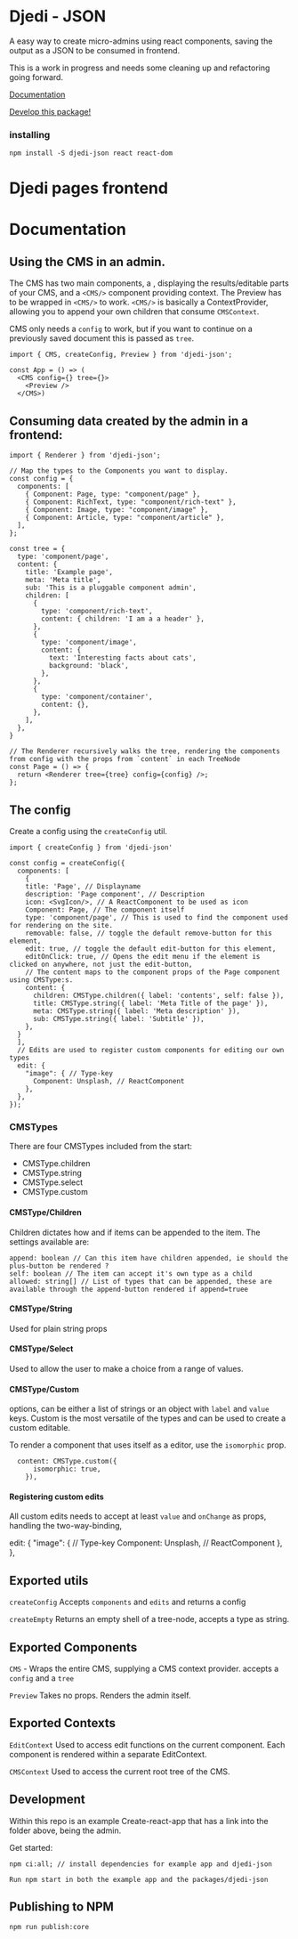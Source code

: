 # Djedi - JSON

A easy way to create micro-admins using react components, saving the output
as a JSON to be consumed in frontend.

This is a work in progress and needs some cleaning up and refactoring going forward.

[Documentation](#Documentation)

[Develop this package!](#Development)

### installing

```
npm install -S djedi-json react react-dom
```

# Djedi pages frontend


# Documentation
## Using the CMS in an admin.

The CMS has two main components,  a <Preview/>, displaying the results/editable parts of your CMS, and a `<CMS/>` component providing context.
The Preview has to be wrapped in `<CMS/>` to work. `<CMS/>` is basically a ContextProvider, allowing you to append your own children that consume `CMSContext`.

CMS only needs a `config` to work, but if you want to continue on a previously saved document this is passed as `tree`.
```
import { CMS, createConfig, Preview } from 'djedi-json';

const App = () => (
  <CMS config={} tree={}>
    <Preview />
  </CMS>)
```
## Consuming data created by the admin in a frontend:

```
import { Renderer } from 'djedi-json';

// Map the types to the Components you want to display.
const config = {
  components: [
    { Component: Page, type: "component/page" },
    { Component: RichText, type: "component/rich-text" },
    { Component: Image, type: "component/image" },
    { Component: Article, type: "component/article" },
  ],
};

const tree = {
  type: 'component/page',
  content: {
    title: 'Example page',
    meta: 'Meta title',
    sub: 'This is a pluggable component admin',
    children: [
      {
        type: 'component/rich-text',
        content: { children: 'I am a a header' },
      },
      {
        type: 'component/image',
        content: {
          text: 'Interesting facts about cats',
          background: 'black',
        },
      },
      {
        type: 'component/container',
        content: {},
      },
    ],
  },
}

// The Renderer recursively walks the tree, rendering the components from config with the props from `content` in each TreeNode
const Page = () => {
  return <Renderer tree={tree} config={config} />;
};
```

## The config
Create a config using the `createConfig` util.
```
import { createConfig } from 'djedi-json'

const config = createConfig({
  components: [
    {
    title: 'Page', // Displayname
    description: 'Page component', // Description
    icon: <SvgIcon/>, // A ReactComponent to be used as icon
    Component: Page, // The component itself
    type: 'component/page', // This is used to find the component used for rendering on the site.
    removable: false, // toggle the default remove-button for this element,
    edit: true, // toggle the default edit-button for this element,
    editOnClick: true, // Opens the edit menu if the element is clicked on anywhere, not just the edit-button,
    // The content maps to the component props of the Page component using CMSType:s.
    content: { 
      children: CMSType.children({ label: 'contents', self: false }),
      title: CMSType.string({ label: 'Meta Title of the page' }),
      meta: CMSType.string({ label: 'Meta description' }),
      sub: CMSType.string({ label: 'Subtitle' }),
    },
  }
  ],
  // Edits are used to register custom components for editing our own types 
  edit: {
    "image": { // Type-key
      Component: Unsplash, // ReactComponent
    },
  },
});
```

### CMSTypes
There are four CMSTypes included from the start:

- CMSType.children
- CMSType.string
- CMSType.select
- CMSType.custom

#### CMSType/Children

Children dictates how and if items can be appended to the item. The settings available are:
```
append: boolean // Can this item have children appended, ie should the plus-button be rendered ?
self: boolean // The item can accept it's own type as a child
allowed: string[] // List of types that can be appended, these are available through the append-button rendered if append=truee
````

#### CMSType/String

Used for plain string props

#### CMSType/Select
Used to allow the user to make a choice from a range of values.

#### CMSType/Custom

options, can be either a list of strings or an object with `label` and `value` keys.
Custom is the most versatile of the types and can be used to create a custom editable.

To render a component that uses itself as a editor, use the `isomorphic` prop.
```
  content: CMSType.custom({
      isomorphic: true,
    }),
```

#### Registering custom edits

All custom edits needs to accept at least `value` and `onChange` as props, handling the two-way-binding,

  edit: {
    "image": { // Type-key
      Component: Unsplash, // ReactComponent
    },
  },


## Exported utils
`createConfig`
Accepts `components` and `edits` and returns a config

`createEmpty`
Returns an empty shell of a tree-node, accepts a type as string.
## Exported Components
`CMS` - Wraps the entire CMS, supplying a CMS context provider. accepts a `config` and a `tree`

`Preview`
Takes no props. Renders the admin itself.

## Exported Contexts

`EditContext`
Used to access edit functions on the current component. Each component is rendered within a separate EditContext.

`CMSContext`
Used to access the current root tree of the CMS.


## Development

Within this repo is an example Create-react-app that has a link into the folder above, being the admin.

Get started:

```
npm ci:all; // install dependencies for example app and djedi-json

Run npm start in both the example app and the packages/djedi-json
```

## Publishing to NPM
```
npm run publish:core
```
